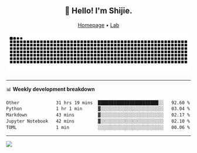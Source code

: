 <h2 align="center">👋 Hello! I'm Shijie.</h2>
<p align="center">
  <a href="https://xu-shi-jie.github.io"> Homepage</a> •
  <a href="https://onodalab.ees.hokudai.ac.jp"> Lab </a>
</p>

![Snake animation](https://github.com/xu-shi-jie/xu-shi-jie/blob/output/github-snake.svg)


-------

📊 **Weekly development breakdown**
<!--START_SECTION:waka-->

```txt
Other              31 hrs 19 mins  ███████████████████████░░   92.60 %
Python             1 hr 1 min      ▓░░░░░░░░░░░░░░░░░░░░░░░░   03.04 %
Markdown           43 mins         ▓░░░░░░░░░░░░░░░░░░░░░░░░   02.17 %
Jupyter Notebook   42 mins         ▓░░░░░░░░░░░░░░░░░░░░░░░░   02.10 %
TOML               1 min           ░░░░░░░░░░░░░░░░░░░░░░░░░   00.06 %
```

<!--END_SECTION:waka-->

-------
![](https://komarev.com/ghpvc/?username=xu-shi-jie&style=flat-square&color=blue) 
